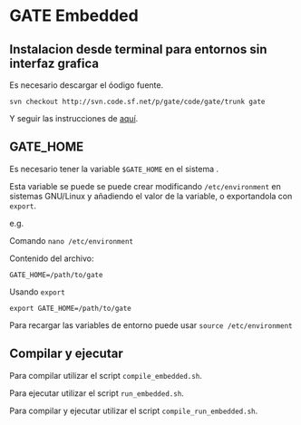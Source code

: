 # GATE Embedded

## Instalacion desde terminal para entornos sin interfaz grafica

Es necesario descargar el óodigo fuente.

```
svn checkout http://svn.code.sf.net/p/gate/code/gate/trunk gate
```
Y seguir las instrucciones de [aquí](https://gate.ac.uk/releases/gate-8.4.1-build5753-ALL/doc/tao/splitch2.html#x5-270002.6).

## GATE_HOME

Es necesario tener la variable ```$GATE_HOME``` en el sistema .

Esta variable se puede se puede crear modificando ```/etc/environment``` en sistemas GNU/Linux y añadiendo el valor de la variable, o exportandola con ```export```.

e.g.

Comando ```nano /etc/environment```

Contenido del archivo:

```
GATE_HOME=/path/to/gate
```

Usando ```export```

```
export GATE_HOME=/path/to/gate
```

Para recargar las variables de entorno puede usar ```source /etc/environment```

## Compilar y ejecutar

Para compilar utilizar el script ```compile_embedded.sh```.

Para ejecutar utilizar el script ```run_embedded.sh```.

Para compilar y ejecutar utilizar el script ```compile_run_embedded.sh```.
